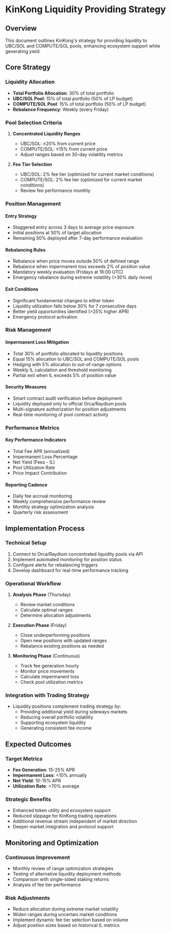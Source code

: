 # KinKong Liquidity Providing Strategy

## Overview
This document outlines KinKong's strategy for providing liquidity to UBC/SOL and COMPUTE/SOL pools, enhancing ecosystem support while generating yield.

## Core Strategy

### Liquidity Allocation
- **Total Portfolio Allocation**: 30% of total portfolio
- **UBC/SOL Pool**: 15% of total portfolio (50% of LP budget)
- **COMPUTE/SOL Pool**: 15% of total portfolio (50% of LP budget)
- **Rebalance Frequency**: Weekly (every Friday)

### Pool Selection Criteria
1. **Concentrated Liquidity Ranges**
   - UBC/SOL: ±20% from current price
   - COMPUTE/SOL: ±15% from current price
   - Adjust ranges based on 30-day volatility metrics

2. **Fee Tier Selection**
   - UBC/SOL: 2% fee tier (optimized for current market conditions)
   - COMPUTE/SOL: 2% fee tier (optimized for current market conditions)
   - Review fee performance monthly

### Position Management

#### Entry Strategy
- Staggered entry across 3 days to average price exposure
- Initial positions at 50% of target allocation
- Remaining 50% deployed after 7-day performance evaluation

#### Rebalancing Rules
- Rebalance when price moves outside 50% of defined range
- Rebalance when impermanent loss exceeds 2% of position value
- Mandatory weekly evaluation (Fridays at 16:00 UTC)
- Emergency rebalance during extreme volatility (>30% daily move)

#### Exit Conditions
- Significant fundamental changes to either token
- Liquidity utilization falls below 30% for 7 consecutive days
- Better yield opportunities identified (>25% higher APR)
- Emergency protocol activation

### Risk Management

#### Impermanent Loss Mitigation
- Total 30% of portfolio allocated to liquidity positions
- Equal 15% allocation to UBC/SOL and COMPUTE/SOL pools
- Hedging with 5% allocation to out-of-range options
- Weekly IL calculation and threshold monitoring
- Partial exit when IL exceeds 5% of position value

#### Security Measures
- Smart contract audit verification before deployment
- Liquidity deployed only to official Orca/Raydium pools
- Multi-signature authorization for position adjustments
- Real-time monitoring of pool contract activity

### Performance Metrics

#### Key Performance Indicators
- Total Fee APR (annualized)
- Impermanent Loss Percentage
- Net Yield (Fees - IL)
- Pool Utilization Rate
- Price Impact Contribution

#### Reporting Cadence
- Daily fee accrual monitoring
- Weekly comprehensive performance review
- Monthly strategy optimization analysis
- Quarterly risk assessment

## Implementation Process

### Technical Setup
1. Connect to Orca/Raydium concentrated liquidity pools via API
2. Implement automated monitoring for position status
3. Configure alerts for rebalancing triggers
4. Develop dashboard for real-time performance tracking

### Operational Workflow
1. **Analysis Phase** (Thursday)
   - Review market conditions
   - Calculate optimal ranges
   - Determine allocation adjustments

2. **Execution Phase** (Friday)
   - Close underperforming positions
   - Open new positions with updated ranges
   - Rebalance existing positions as needed

3. **Monitoring Phase** (Continuous)
   - Track fee generation hourly
   - Monitor price movements
   - Calculate impermanent loss
   - Check pool utilization metrics

### Integration with Trading Strategy
- Liquidity positions complement trading strategy by:
  * Providing additional yield during sideways markets
  * Reducing overall portfolio volatility
  * Supporting ecosystem liquidity
  * Generating consistent fee income

## Expected Outcomes

### Target Metrics
- **Fee Generation**: 15-25% APR
- **Impermanent Loss**: <10% annually
- **Net Yield**: 10-15% APR
- **Utilization Rate**: >70% average

### Strategic Benefits
- Enhanced token utility and ecosystem support
- Reduced slippage for KinKong trading operations
- Additional revenue stream independent of market direction
- Deeper market integration and protocol support

## Monitoring and Optimization

### Continuous Improvement
- Monthly review of range optimization strategies
- Testing of alternative liquidity deployment methods
- Comparison with single-sided staking returns
- Analysis of fee tier performance

### Risk Adjustments
- Reduce allocation during extreme market volatility
- Widen ranges during uncertain market conditions
- Implement dynamic fee tier selection based on volume
- Adjust position sizes based on historical IL metrics
